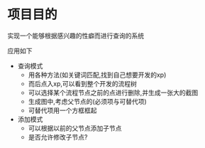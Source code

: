 # 项目目的

实现一个能够根据感兴趣的性癖而进行查询的系统

应用如下
- 查询模式
    - 用各种方法(如关键词匹配,找到自己想要开发的xp)
    - 而后点入xp,可以看到整个开发的流程树
    - 可以选择某个流程节点之前的点进行删除,并生成一张大的截图
    - 生成图中,考虑父节点的(必须项与可替代项)
    - 可替代项用一个方框框起
- 添加模式
    - 可以根据以前的父节点添加子节点
    - 是否允许修改子节点?

